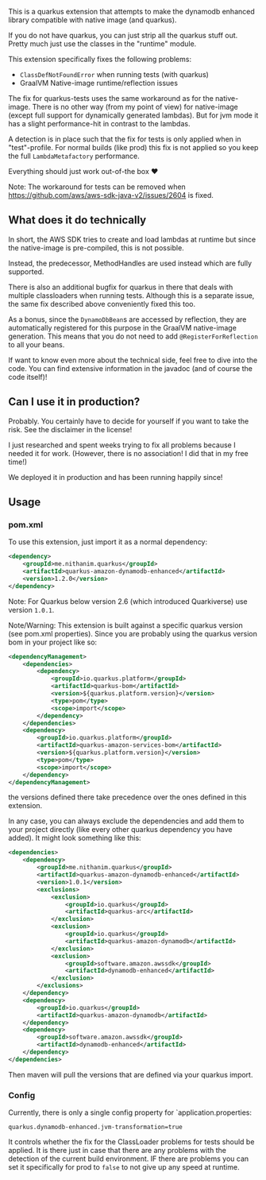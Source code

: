 This is a quarkus extension that attempts to make the dynamodb enhanced library compatible with native image (and quarkus).

If you do not have quarkus, you can just strip all the quarkus stuff out.
Pretty much just use the classes in the "runtime" module.

This extension specifically fixes the following problems:
* `ClassDefNotFoundError` when running tests (with quarkus)
* GraalVM Native-image runtime/reflection issues

The fix for quarkus-tests uses the same workaround as for the native-image.
There is no other way (from my point of view) for native-image (except full support for dynamically generated lambdas).
But for jvm mode it has a slight performance-hit in contrast to the lambdas.

A detection is in place such that the fix for tests is only applied when in "test"-profile.
For normal builds (like prod) this fix is not applied so you keep the full `LambdaMetafactory` performance.

Everything should just work out-of-the box ❤️

Note: The workaround for tests can be removed when https://github.com/aws/aws-sdk-java-v2/issues/2604 is fixed.

## What does it do technically

In short, the AWS SDK tries to create and load lambdas at runtime but since the native-image is pre-compiled, this is not possible.

Instead, the predecessor, MethodHandles are used instead which are fully supported.

There is also an additional bugfix for quarkus in there that deals with multiple classloaders when running tests. Although this is a separate issue, the same fix described above conveniently fixed this too.

As a bonus, since the `DynamoDbBean`s are accessed by reflection, they are automatically registered for this purpose in the GraalVM native-image generation.
This means that you do not need to add `@RegisterForReflection` to all your beans.

If want to know even more about the technical side, feel free to dive into the code.
You can find extensive information in the javadoc (and of course the code itself)!

## Can I use it in production?

Probably. You certainly have to decide for yourself if you want to take the risk. See the disclaimer in the license!

I just researched and spent weeks trying to fix all problems because I needed it for work. (However, there is no association! I did that in my free time!)

We deployed it in production and has been running happily since!

## Usage

### pom.xml

To use this extension, just import it as a normal dependency:
```xml
<dependency>
    <groupId>me.nithanim.quarkus</groupId>
    <artifactId>quarkus-amazon-dynamodb-enhanced</artifactId>
    <version>1.2.0</version>
</dependency>
```
Note:
For Quarkus below version 2.6 (which introduced Quarkiverse) use version `1.0.1`.

Note/Warning:
This extension is built against a specific quarkus version (see pom.xml properties).
Since you are probably using the quarkus version bom in your project like so:
```xml
<dependencyManagement>
    <dependencies>
        <dependency>
            <groupId>io.quarkus.platform</groupId>
            <artifactId>quarkus-bom</artifactId>
            <version>${quarkus.platform.version}</version>
            <type>pom</type>
            <scope>import</scope>
        </dependency>
    </dependencies>
    <dependency>
        <groupId>io.quarkus.platform</groupId>
        <artifactId>quarkus-amazon-services-bom</artifactId>
        <version>${quarkus.platform.version}</version>
        <type>pom</type>
        <scope>import</scope>
    </dependency>
</dependencyManagement>
```
the versions defined there take precedence over the ones defined in this extension.

In any case, you can always exclude the dependencies and add them to your project directly (like every other quarkus dependency you have added).
It might look something like this:
```xml
<dependencies>
    <dependency>
        <groupId>me.nithanim.quarkus</groupId>
        <artifactId>quarkus-amazon-dynamodb-enhanced</artifactId>
        <version>1.0.1</version>
        <exclusions>
            <exclusion>
                <groupId>io.quarkus</groupId>
                <artifactId>quarkus-arc</artifactId>
            </exclusion>
            <exclusion>
                <groupId>io.quarkus</groupId>
                <artifactId>quarkus-amazon-dynamodb</artifactId>
            </exclusion>
            <exclusion>
                <groupId>software.amazon.awssdk</groupId>
                <artifactId>dynamodb-enhanced</artifactId>
            </exclusion>
        </exclusions>
    </dependency>
    <dependency>
        <groupId>io.quarkus</groupId>
        <artifactId>quarkus-amazon-dynamodb</artifactId>
    </dependency>
    <dependency>
        <groupId>software.amazon.awssdk</groupId>
        <artifactId>dynamodb-enhanced</artifactId>
    </dependency>
</dependencies>
```
Then maven will pull the versions that are defined via your quarkus import.

### Config

Currently, there is only a single config property for `application.properties:
```properties
quarkus.dynamodb-enhanced.jvm-transformation=true
```
It controls whether the fix for the ClassLoader problems for tests should be applied.
It is there just in case that there are any problems with the detection of the current build environment.
IF there are problems you can set it specifically for prod to `false` to not give up any speed at runtime.
